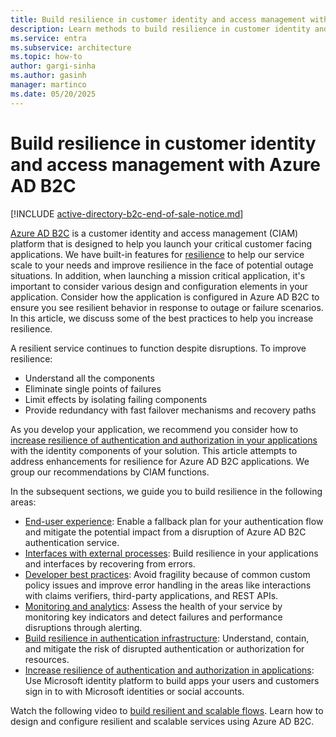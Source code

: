 ```yaml
---
title: Build resilience in customer identity and access management with Azure AD B2C
description: Learn methods to build resilience in customer identity and access management (CIAM) using Azure AD B2C.
ms.service: entra
ms.subservice: architecture
ms.topic: how-to
author: gargi-sinha
ms.author: gasinh
manager: martinco
ms.date: 05/20/2025
---
```


# Build resilience in customer identity and access management with Azure AD B2C

[!INCLUDE [active-directory-b2c-end-of-sale-notice.md](~/includes/active-directory-b2c-end-of-sale-notice.md)]

[Azure AD B2C](/azure/active-directory-b2c/overview) is a customer identity and access management (CIAM) platform that is designed to help you launch your critical customer facing applications. We have built-in features for [resilience](https://azure.microsoft.com/blog/advancing-azure-active-directory-availability/) to help our service scale to your needs and improve resilience in the face of potential outage situations. In addition, when launching a mission critical application, it's important to consider various design and configuration elements in your application. Consider how the application is configured in Azure AD B2C to ensure you see resilient behavior in response to outage or failure scenarios. In this article, we discuss some of the best practices to help you increase resilience.

A resilient service continues to function despite disruptions. To improve resilience:

- Understand all the components
- Eliminate single points of failures
- Limit effects by isolating failing components
- Provide redundancy with fast failover mechanisms and recovery paths

As you develop your application, we recommend you consider how to [increase resilience of authentication and authorization in your applications](resilience-app-development-overview.md) with the identity components of your solution. This article attempts to address enhancements for resilience for Azure AD B2C applications. We group our recommendations by CIAM functions.

In the subsequent sections, we guide you to build resilience in the following areas:

- [End-user experience](resilient-end-user-experience.md): Enable a fallback plan for your authentication flow and mitigate the potential impact from a disruption of Azure AD B2C authentication service.
- [Interfaces with external processes](resilient-external-processes.md): Build resilience in your applications and interfaces by recovering from errors.  
- [Developer best practices](resilience-b2c-developer-best-practices.md): Avoid fragility because of common custom policy issues and improve error handling in the areas like interactions with claims verifiers, third-party applications, and REST APIs.
- [Monitoring and analytics](resilience-with-monitoring-alerting.md): Assess the health of your service by monitoring key indicators and detect failures and performance disruptions through alerting.
- [Build resilience in authentication infrastructure](resilience-in-infrastructure.md): Understand, contain, and mitigate the risk of disrupted authentication or authorization for resources.
- [Increase resilience of authentication and authorization in applications](resilience-app-development-overview.md): Use Microsoft identity platform to build apps your users and customers sign in to with Microsoft identities or social accounts. 

Watch the following video to [build resilient and scalable flows](https://www.youtube.com/embed/8f_Ozpw9yTs). Learn how to design and configure resilient and scalable services using Azure AD B2C.
